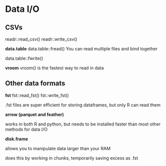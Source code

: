 # Data I/O


## CSVs
readr::read_csv()
readr::write_csv()

**data.table**
data.table::fread()
You can read multiple files and bind together

data.table::fwrite()

**vroom**
vroom() is the fastest way to read in data

## Other data formats

**fst**
fst::read_fst()
fst::write_fst()

.fst files are super efficient for storing dataframes, but only R can read them

**arrow (parquet and feather)**

works in both R and python, but needs to be installed
faster than most other methods for data I/O


**disk.frame**

allows you to manipulate data larger than your RAM

does this by working in chunks, temporarily saving excess as .fst




